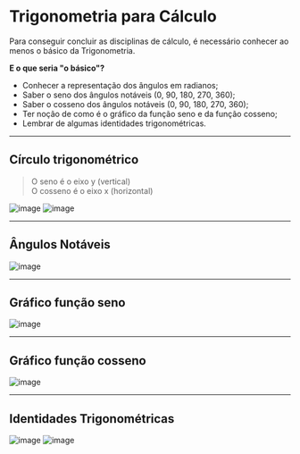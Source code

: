 # Trigonometria para Cálculo

Para conseguir concluir as disciplinas de cálculo, é necessário conhecer ao menos o básico da Trigonometria.

**E o que seria "o básico"?**
- Conhecer a representação dos ângulos em radianos;
- Saber o seno dos ângulos notáveis (0, 90, 180, 270, 360);
- Saber o cosseno dos ângulos notáveis (0, 90, 180, 270, 360);
- Ter noção de como é o gráfico da função seno e da função cosseno;
- Lembrar de algumas identidades trigonométricas.

---
## Círculo trigonométrico

> O seno é o eixo y (vertical)<br>
> O cosseno é o eixo x (horizontal)

![image](https://github.com/user-attachments/assets/6c687337-e3ea-40b3-94ba-5563656495fd)
![image](https://github.com/user-attachments/assets/c31530cf-13af-45bc-b0d6-cc6486921dac)

---
## Ângulos Notáveis

![image](https://github.com/user-attachments/assets/4d04f48b-0113-469e-ab76-83a7032c5637)

---
## Gráfico função seno

![image](https://github.com/user-attachments/assets/f00cbd8d-1906-4c12-a7e3-6df0d0582af0)

---
## Gráfico função cosseno

![image](https://github.com/user-attachments/assets/c5f41886-c92d-450c-8c73-44d3562a4f60)

---
## Identidades Trigonométricas

![image](https://github.com/user-attachments/assets/099f9fa1-e488-48cc-821a-57f5ccf24fda)
![image](https://github.com/user-attachments/assets/969a98ee-8d5a-4432-a13c-f6ec7668d6ed)
